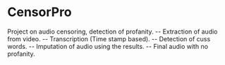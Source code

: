 # CensorPro
Project on audio censoring, detection of profanity.
-- Extraction of audio from video.
-- Transcription (Time stamp based).
-- Detection of cuss words.
-- Imputation of audio using the results.
-- Final audio with no profanity.
